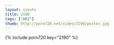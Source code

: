 ```yaml
--- 
layout: sieutv
title: 2190
tags: ["002"]
thumb: http://porn720.net/video/2190/poster.jpg
---
```

{% include porn720 key="2190" %} 
